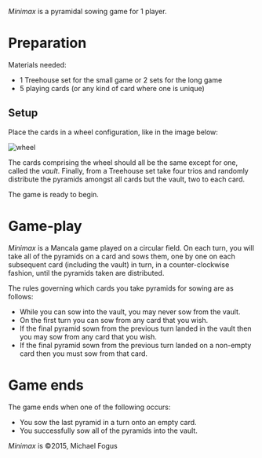 *Minimax* is a pyramidal sowing game for 1 player.

Preparation
===========

Materials needed:

 * 1 Treehouse set for the small game or 2 sets for the long game
 * 5 playing cards (or any kind of card where one is unique)

Setup
-----

Place the cards in a wheel configuration, like in the image below:

![wheel](https://farm8.staticflickr.com/7389/16396477608_008d812ce8_z_d.jpg)

The cards comprising the wheel should all be the same except for one, called the *vault*.  Finally, from a Treehouse set take four trios and randomly distribute the pyramids amongst all cards but the vault, two to each card.

The game is ready to begin.

Game-play
=========

*Minimax* is a Mancala game played on a circular field.  On each turn, you will take all of the pyramids on a card and sows them, one by one on each subsequent card (including the vault) in turn, in a counter-clockwise fashion, until the pyramids taken are distributed. 

The rules governing which cards you take pyramids for sowing are as follows:

 * While you can sow into the vault, you may never sow from the vault.
 * On the first turn you can sow from any card that you wish.
 * If the final pyramid sown from the previous turn landed in the 
   vault then you may sow from any card that you wish.
 * If the final pyramid sown from the previous turn landed on a 
   non-empty card then you must sow from that card.

Game ends
=========

The game ends when one of the following occurs:

 * You sow the last pyramid in a turn onto an empty card.
 * You successfully sow all of the pyramids into the vault.


*Minimax* is &copy;2015, Michael Fogus

